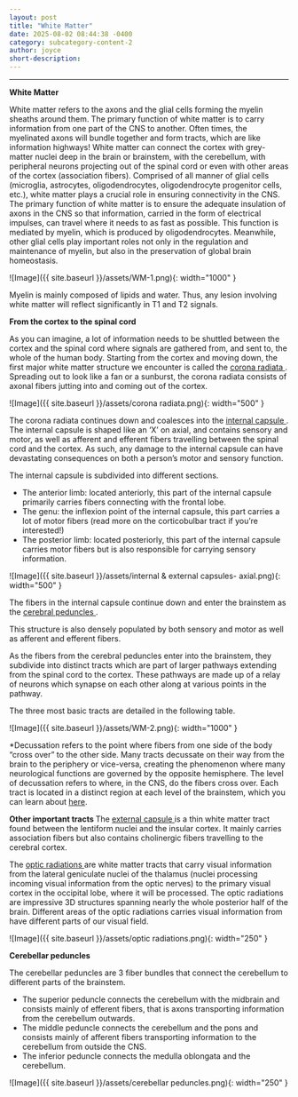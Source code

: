 ```yaml
---
layout: post
title: "White Matter"
date: 2025-08-02 08:44:38 -0400
category: subcategory-content-2
author: joyce
short-description: 
---
```


-----
<b> White Matter </b>

White matter refers to the axons and the glial cells forming the myelin sheaths around them. 
The primary function of white matter is to carry information from one part of the CNS to another. 
Often times, the myelinated axons will bundle together and form tracts, which are like information highways!
White matter can connect the cortex with grey-matter nuclei deep in the brain or brainstem, with the cerebellum, with peripheral neurons projecting out of the spinal cord or even with other areas of the cortex (association fibers).
Comprised of all manner of glial cells (microglia, astrocytes, oligodendrocytes, oligodendrocyte progenitor cells, etc.), white matter plays a crucial role in ensuring connectivity in the CNS. 
The primary function of white matter is to ensure the adequate insulation of axons in the CNS so that information, carried in the form of electrical impulses, can travel where it needs to as fast as possible. 
This function is mediated by myelin, which is produced by oligodendrocytes. 
Meanwhile, other glial cells play important roles not only in the regulation and maintenance of myelin, but also in the preservation of global brain homeostasis.


![Image]({{ site.baseurl }}/assets/WM-1.png){: width="1000" }


Myelin is mainly composed of lipids and water. Thus, any lesion involving white matter will reflect significantly in T1 and T2 signals.

<b> From the cortex to the spinal cord </b>

As you can imagine, a lot of information needs to be shuttled between the cortex and the spinal cord where signals are gathered from, and sent to, the whole of the human body. 
Starting from the cortex and moving down, the first major white matter structure we encounter is called the <u> corona radiata </u>. 
Spreading out to look like a fan or a sunburst, the corona radiata consists of axonal fibers jutting into and coming out of the cortex.

![Image]({{ site.baseurl }}/assets/corona radiata.png){: width="500" }

The corona radiata continues down and coalesces into the <u> internal capsule </u>. 
The internal capsule is shaped like an ‘X’ on axial, and contains sensory and motor, as well as afferent and efferent fibers travelling between the spinal cord and the cortex. 
As such, any damage to the internal capsule can have devastating consequences on both a person’s motor and sensory function.

The internal capsule is subdivided into different sections.
-	The anterior limb: located anteriorly, this part of the internal capsule primarily carries fibers connecting with the frontal lobe.
-	The genu: the inflexion point of the internal capsule, this part carries a lot of motor fibers (read more on the corticobulbar tract if you’re interested!)
-	The posterior limb: located posteriorly, this part of the internal capsule carries motor fibers but is also responsible for carrying sensory information.

![Image]({{ site.baseurl }}/assets/internal & external capsules- axial.png){: width="500" }

The fibers in the internal capsule continue down and enter the brainstem as the <u> cerebral peduncles </u>. 

This structure is also densely populated by both sensory and motor as well as afferent and efferent fibers. 

As the fibers from the cerebral peduncles enter into the brainstem, they subdivide into distinct tracts which are part of larger pathways extending from the spinal cord to the cortex. 
These pathways are made up of a relay of neurons which synapse on each other along at various points in the pathway.

The three most basic tracts are detailed in the following table.


![Image]({{ site.baseurl }}/assets/WM-2.png){: width="1000" }


*Decussation refers to the point where fibers from one side of the body “cross over” to the other side. 
Many tracts decussate on their way from the brain to the periphery or vice-versa, creating the phenomenon where many neurological functions are governed by the opposite hemisphere. 
The level of decussation refers to where, in the CNS, do the fibers cross over.
Each tract is located in a distinct region at each level of the brainstem, which you can learn about <a href="{{ site.baseurl }}/subcategory-content-2/five-content-post">here</a>.

<b> Other important tracts </b>
The <u> external capsule </u> is a thin white matter tract found between the lentiform nuclei and the insular cortex. 
It mainly carries association fibers but also contains cholinergic fibers travelling to the cerebral cortex.

The <u> optic radiations </u> are white matter tracts that carry visual information from the lateral geniculate nuclei of the thalamus (nuclei processing incoming visual information from the optic nerves) to the primary visual cortex in the occipital lobe, where it will be processed. 
The optic radiations are impressive 3D structures spanning nearly the whole posterior half of the brain. 
Different areas of the optic radiations carries visual information from have different parts of our visual field.

![Image]({{ site.baseurl }}/assets/optic radiations.png){: width="250" }

<b> Cerebellar peduncles </b>

The cerebellar peduncles are 3 fiber bundles that connect the cerebellum to different parts of the brainstem.
-	The superior peduncle connects the cerebellum with the midbrain and consists mainly of efferent fibers, that is axons transporting information from the cerebellum outwards.
-	The middle peduncle connects the cerebellum and the pons and consists mainly of afferent fibers transporting information to the cerebellum from outside the CNS.
-	The inferior peduncle connects the medulla oblongata and the cerebellum.

![Image]({{ site.baseurl }}/assets/cerebellar peduncles.png){: width="250" }
